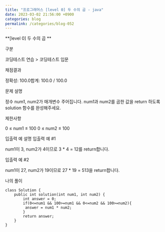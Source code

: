 ```yaml
---
title: "프로그래머스 [level 0] 두 수의 곱 - java"
date: 2023-03-02 21:56:00 +0900
categories: blog
permalink: /categories/blog-052
---
```



**[level 0] 두 수의 곱 **


구분

코딩테스트 연습 > 코딩테스트 입문

채점결과

정확성: 100.0합계: 100.0 / 100.0

문제 설명

정수 num1, num2가 매개변수 주어집니다. num1과 num2를 곱한 값을 return 하도록 solution 함수를 완성해주세요.

제한사항

0 ≤ num1 ≤ 100
0 ≤ num2 ≤ 100

입출력 예 설명
입출력 예 #1

num1이 3, num2가 4이므로 3 * 4 = 12를 return합니다.

입출력 예 #2

num1이 27, num2가 19이므로 27 * 19 = 513을 return합니다.

나의 풀이

```
class Solution {
    public int solution(int num1, int num2) {
        int answer = 0;
        if(0<=num1 && 100>=num1 && 0<=num2 && 100>=num2){
         answer = num1 * num2;
        }
        return answer;
    }
}
```